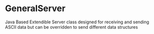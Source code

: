 GeneralServer
=============

Java Based Extendible Server class designed for receiving and sending ASCII data but can be overridden to send different data structures 
